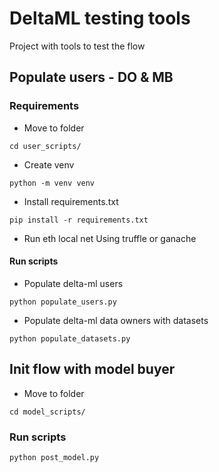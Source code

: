 # DeltaML testing tools
Project with tools to test the flow

## Populate users - DO & MB

### Requirements

- Move to folder

```
cd user_scripts/
```

- Create venv

```
python -m venv venv
```
- Install requirements.txt
```
pip install -r requirements.txt
```

- Run eth local net
Using truffle or ganache

#### Run scripts
- Populate delta-ml users
```
python populate_users.py
```
- Populate delta-ml data owners with datasets
```
python populate_datasets.py
```




## Init flow with model buyer

- Move to folder
```
cd model_scripts/
```

### Run scripts

```
python post_model.py
```
 

